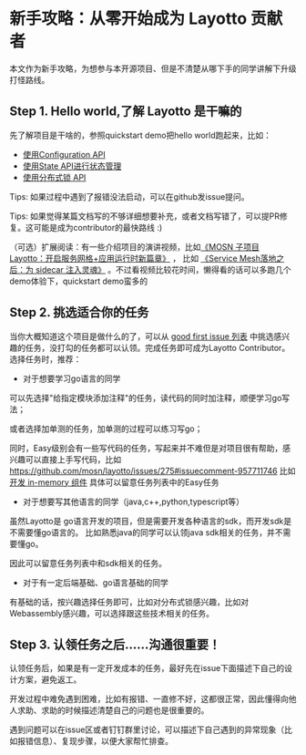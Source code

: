 # 新手攻略：从零开始成为 Layotto 贡献者
本文作为新手攻略，为想参与本开源项目、但是不清楚从哪下手的同学讲解下升级打怪路线。

## Step 1. Hello world,了解 Layotto 是干嘛的
先了解项目是干啥的，参照quickstart demo把hello world跑起来，比如：
   - [使用Configuration API](https://mosn.io/layotto/docs/start/configuration/start-apollo) 
   - [使用State API进行状态管理](https://mosn.io/layotto/docs/start/state/start) 
   - [使用分布式锁 API](https://mosn.io/layotto/docs/start/lock/start) 

Tips: 如果过程中遇到了报错没法启动，可以在github发issue提问。

Tips: 如果觉得某篇文档写的不够详细想要补充，或者文档写错了，可以提PR修复。这可能是成为contributor的最快路线 :)

（可选）扩展阅读：有一些介绍项目的演讲视频，比如[《MOSN 子项目 Layotto：开启服务网格+应用运行时新篇章》](https://mosn.io/layotto/docs/blog/mosn-subproject-layotto-opening-a-new-chapter-in-service-grid-application-runtime/index) ， 
比如 [《Service Mesh落地之后：为 sidecar 注入灵魂》](https://www.bilibili.com/video/BV1RL4y1b7U9?from=search&seid=1492521025214444985&spm_id_from=333.337.0.0)
。不过看视频比较花时间，懒得看的话可以多跑几个demo体验下，quickstart demo蛮多的

## Step 2. 挑选适合你的任务
当你大概知道这个项目是做什么的了，可以从 [good first issue 列表](https://github.com/mosn/layotto/issues?q=is%3Aissue+is%3Aopen+sort%3Aupdated-desc+label%3A%22good+first+issue%22) 中挑选感兴趣的任务，没打勾的任务都可以认领。完成任务即可成为Layotto Contributor。
选择任务时，推荐：
   
- 对于想要学习go语言的同学 

可以先选择"给指定模块添加注释"的任务，读代码的同时加注释，顺便学习go写法；

或者选择加单测的任务，加单测的过程可以练习写go；

同时，Easy级别会有一些写代码的任务，写起来并不难但是对项目很有帮助，感兴趣可以直接上手写代码，比如 https://github.com/mosn/layotto/issues/275#issuecomment-957711746 比如 [开发 in-memory 组件](https://github.com/mosn/layotto/issues/67#issuecomment-975134341) 具体可以留意任务列表中的Easy任务

- 对于想要写其他语言的同学（java,c++,python,typescript等）

虽然Layotto是 go语言开发的项目，但是需要开发各种语言的sdk，而开发sdk是不需要懂go语言的。
比如熟悉java的同学可以认领java sdk相关的任务，并不需要懂go。

因此可以留意任务列表中和sdk相关的任务。


- 对于有一定后端基础、go语言基础的同学

有基础的话，按兴趣选择任务即可，比如对分布式锁感兴趣，比如对Webassembly感兴趣，可以选择跟这些技术相关的任务。

## Step 3. 认领任务之后……沟通很重要！
认领任务后，如果是有一定开发成本的任务，最好先在issue下面描述下自己的设计方案，避免返工。

开发过程中难免遇到困难，比如有报错、一直修不好，这都很正常，因此懂得向他人求助、求助的时候描述清楚自己的问题也是很重要的。

遇到问题可以在issue区或者钉钉群里讨论，可以描述下自己遇到的异常现象（比如报错信息）、复现步骤，以便大家帮忙排查。
